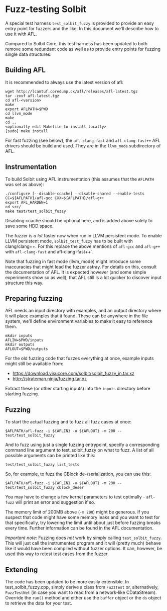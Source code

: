Fuzz-testing Solbit
====================

A special test harness `test_solbit_fuzzy` is provided to provide an easy
entry point for fuzzers and the like. In this document we'll describe how to
use it with AFL.

Compared to Solbit Core, this test harness has been updated to both
remove some redundant code as well as to provide entry points for fuzzing
single data structures.

Building AFL
-------------

It is recommended to always use the latest version of afl:
```
wget http://lcamtuf.coredump.cx/afl/releases/afl-latest.tgz
tar -zxvf afl-latest.tgz
cd afl-<version>
make
export AFLPATH=$PWD
cd llvm_mode
make
cd ..
<optionally edit Makefile to install locally>
[sudo] make install
```

For fast fuzzing (see below), the `afl-clang-fast` and
`afl-clang-fast++` AFL drivers should be build and used. They are in
the `llvm_mode` subdirectory of AFL.

Instrumentation
----------------

To build Solbit using AFL instrumentation (this assumes that the
`AFLPATH` was set as above):
```
./configure [--disable-ccache] --disable-shared --enable-tests CC=${AFLPATH}/afl-gcc CXX=${AFLPATH}/afl-g++
export AFL_HARDEN=1
cd src/
make test/test_solbit_fuzzy
```

Disabling ccache should be optional here, and is added above solely to
save some HDD space.

The fuzzer is _a lot_ faster now when run in LLVM persistent mode. To
enable LLVM persistent mode, `solbit_test_fuzzy` has to be built with
clang/clang++. For this replace the above mentions of `afl-gcc` and
`afl-g++` with `afl-clang-fast` and afl-clang-fast++`.

Note that fuzzing in fast mode (llvm_mode) might introduce some
inaccuracies that might lead the fuzzer astray. For details on this,
consult the documentation of AFL. It is expected however (and some
simple experiments show so as well), that AFL still is a lot quicker
to discover input structure this way.


Preparing fuzzing
------------------

AFL needs an input directory with examples, and an output directory where it
will place examples that it found. These can be anywhere in the file system,
we'll define environment variables to make it easy to reference them.

```
mkdir inputs
AFLIN=$PWD/inputs
mkdir outputs
AFLOUT=$PWD/outputs
```

For the old fuzzing code that fuzzes everything at once, example inputs might still
be available from:

- https://download.visucore.com/solbit/solbit_fuzzy_in.tar.xz
- http://strateman.ninja/fuzzing.tar.xz

Extract these (or other starting inputs) into the `inputs` directory before starting fuzzing.

Fuzzing
--------

To start the actual fuzzing and to fuzz all fuzz cases at once:
```
$AFLPATH/afl-fuzz -i ${AFLIN} -o ${AFLOUT} -m 200 -- test/test_solbit_fuzzy
```

And to fuzz using just a single fuzzing entrypoint, specify a
corresponding command line argument to test_solbit_fuzzy on what to
fuzz. A list of all possible arguments can be printed like this:

```
test/test_solbit_fuzzy list_tests
```

So, for example, to fuzz the CBlock de-/serialization, you can use this:
```
$AFLPATH/afl-fuzz -i ${AFLIN} -o ${AFLOUT} -m 200 -- test/test_solbit_fuzzy cblock_deser
```
You may have to change a few kernel parameters to test optimally -
`afl-fuzz` will print an error and suggestion if so.

The memory limit of 200MB above (`-m 200`) might be generous. If you
suspect that code might have some memory leaks and you want to test
for that specifically, try lowering the limit until about just before
fuzzing breaks every time.  Further information can be found in the
AFL documentation.

*Important note*: Fuzzing does *not* work by simply calling
`test_solbit_fuzzy`. This will just call the instrumented program and
it will (pretty much) behave like it would have been compiled without
fuzzer options. It can, however, be used this way to retest test cases
from the fuzzer.

Extending
---------

The code has been updated to be more easily extensible. In test_solbit_fuzzy.cpp, 
simply derive a class from `FuzzTest` or, alternatively, `FuzzTestNet` (in case you want
to read from a network-like CDataStream). Override the `run()` method and either use
the `buffer` object or the `ds` object to retrieve the data for your test.


